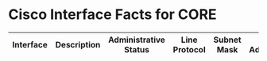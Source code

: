 # Cisco Interface Facts for CORE
| Interface | Description | Administrative Status | Line Protocol | Subnet Mask | IP Address | Bandwidth | Duplex | MAC Address | Type | Media Type | MTU |
| --------- | ----------- | --------------------- | ------------- | ----------- | ---------- | --------- | ------ | ----------- | ---- | ---------- | --- |
